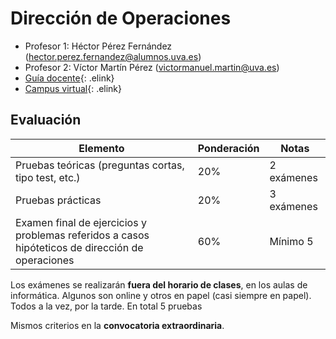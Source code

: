# Dirección de Operaciones

- Profesor 1: Héctor Pérez Fernández (hector.perez.fernandez@alumnos.uva.es)
- Profesor 2: Víctor Martín Pérez (victormanuel.martin@uva.es)
- [Guía docente](https://alojamientos.uva.es/guia_docente/uploads/2020/466/45405/1/Documento.pdf){: .elink}
- [Campus virtual](https://campusvirtual.uva.es/course/view.php?id=31852){: .elink}

## Evaluación

|Elemento|Ponderación|Notas|
|--|--|--|
|Pruebas teóricas (preguntas cortas, tipo test, etc.)|20%|2 exámenes|
|Pruebas prácticas|20%|3 exámenes|
|Examen final de ejercicios y problemas referidos a casos hipóteticos de dirección de operaciones|60%|Mínimo 5|

Los exámenes se realizarán **fuera del horario de clases**, en los aulas de informática. Algunos son online y otros en papel (casi siempre en papel). Todos a la vez, por la tarde. En total 5 pruebas

Mismos criterios en la **convocatoria extraordinaria**.
